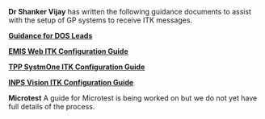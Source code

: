**Dr Shanker Vijay** has written the following guidance documents to assist with the setup of GP systems to receive ITK messages.

**[Guidance for DOS Leads](../media/DOSLeadGuideSettingUpNHS111MessagingtoPractices25092015.pdf)**

**[EMIS Web ITK Configuration Guide](../media/NHS111MessagingtoEMISWebPractices25092015.docx)**

**[TPP SystmOne ITK Configuration Guide](../media/NHS111MessagingtoSystmOnePractices25092015.docx)**

**[INPS Vision ITK Configuration Guide](../media/NHS111MessagingtoINPSVisionPractices25092015.docx)**

**Microtest**
A guide for Microtest is being worked on but we do not yet have full details of the process.
